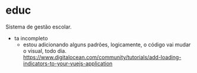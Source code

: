# educ
Sistema de gestão escolar.

* ta incompleto
  * estou adicionando alguns padrões, logicamente, o código vai mudar o visual, todo dia.
https://www.digitalocean.com/community/tutorials/add-loading-indicators-to-your-vuejs-application
